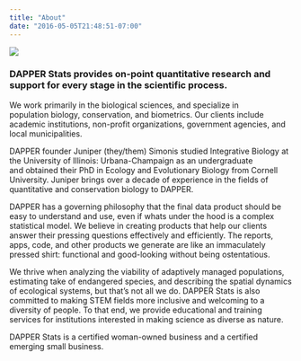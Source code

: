 ```yaml
---
title: "About"
date: "2016-05-05T21:48:51-07:00"
---
```


![](/images/edit4_web-190x300.jpg)
<h3>DAPPER Stats provides on-point quantitative research and support for every stage in the scientific process.</h3>

We work primarily in the biological sciences, and specialize in population biology, conservation, and biometrics. Our clients include academic institutions, non-profit organizations, government agencies, and local municipalities.

DAPPER founder Juniper (they/them) Simonis studied Integrative Biology at the University of Illinois: Urbana-Champaign as an undergraduate and obtained their PhD in Ecology and Evolutionary Biology from Cornell University. Juniper brings over a decade of experience in the fields of quantitative and conservation biology to DAPPER.

DAPPER has a governing philosophy that the final data product should be easy to understand and use, even if whats under the hood is a complex statistical model. We believe in creating products that help our clients answer their pressing questions effectively and efficiently. The reports, apps, code, and other products we generate are like an immaculately pressed shirt: functional and good-looking without being ostentatious.

We thrive when analyzing the viability of adaptively managed populations, estimating take of endangered species, and describing the spatial dynamics of ecological systems, but that’s not all we do. DAPPER Stats is also committed to making STEM fields more inclusive and welcoming to a diversity of people. To that end, we provide educational and training services for institutions interested in making science as diverse as nature.

DAPPER Stats is a certified woman-owned business and a certified emerging small business.